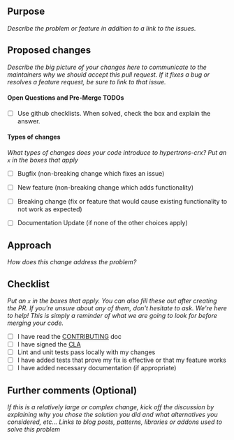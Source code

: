 ## Purpose
_Describe the problem or feature in addition to a link to the issues._

## Proposed changes
_Describe the big picture of your changes here to communicate to the maintainers why we should accept this pull request. If it fixes a bug or resolves a feature request, be sure to link to that issue._

#### Open Questions and Pre-Merge TODOs
- [ ] Use github checklists. When solved, check the box and explain the answer.

#### Types of changes
_What types of changes does your code introduce to hypertrons-crx?_
_Put an `x` in the boxes that apply_

- [ ] Bugfix (non-breaking change which fixes an issue)
- [ ] New feature (non-breaking change which adds functionality)
- [ ] Breaking change (fix or feature that would cause existing functionality to not work as expected)
- [ ] Documentation Update (if none of the other choices apply)


## Approach
_How does this change address the problem?_


## Checklist
_Put an `x` in the boxes that apply. You can also fill these out after creating the PR. If you're unsure about any of them, don't hesitate to ask. We're here to help! This is simply a reminder of what we are going to look for before merging your code._

- [ ] I have read the [CONTRIBUTING](https://github.com/hypertrons/hypertrons-crx/blob/master/CONTRIBUTING.md) doc
- [ ] I have signed the [CLA](https://cla-assistant.io/hypertrons/hypertrons-crx)
- [ ] Lint and unit tests pass locally with my changes
- [ ] I have added tests that prove my fix is effective or that my feature works
- [ ] I have added necessary documentation (if appropriate)

## Further comments (Optional)
_If this is a relatively large or complex change, kick off the discussion by explaining why you chose the solution you did and what alternatives you considered, etc..._
_Links to blog posts, patterns, libraries or addons used to solve this problem_